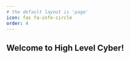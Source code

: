 ```yaml
---
# the default layout is 'page'
icon: fas fa-info-circle
order: 4
---
```


## Welcome to **High Level Cyber**!
